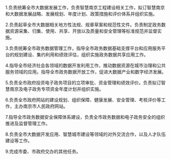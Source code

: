 1.负责统筹全市大数据发展工作，负责智慧南京工程建设相关工作，拟订智慧南京和大数据发展战略、发展规划、年度计划、政策措施和评价体系并组织实施。

2.负责起草全市大数据相关地方性法规、规章草案和规范性文件。负责制定政务数据资源采集、归集、使用、共享、开放以及质量和安全管理等标准规范并监督实施。

3.负责统筹全市政务数据管理工作，指导全市政务数据基础支撑平台和应用服务平台的规划建设、集约利用和绩效评估，组织实施政务数据共享应用工作。

4.指导全市经济社会各领域的数据开发利用工作，推动数据资源在城市治理和公共服务领域的应用。指导全市政务数据开放工作，促进大数据产业和数字经济发展。

5.负责全市政府投资电子政务项目的立项审批、资金管理和绩效评价。负责拟订智慧南京及电子政务专项资金年度计划并组织实施。

6.负责全市政府网站的建设规划、组织保障、健康发展、安全管理、考核评价等工作，主办南京市人民政府网站。

7.指导全市政务数据安全保障体系建设，负责全市政务数据和电子政务安全的组织推进及监督管理工作。

8.负责全市大数据开发应用、智慧城市建设等领域的对外交流合作，以及人才队伍建设等工作。

9.完成市委、市政府交办的其他任务。